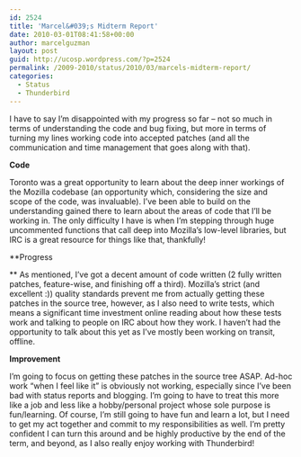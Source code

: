```yaml
---
id: 2524
title: 'Marcel&#039;s Midterm Report'
date: 2010-03-01T08:41:58+00:00
author: marcelguzman
layout: post
guid: http://ucosp.wordpress.com/?p=2524
permalink: /2009-2010/status/2010/03/marcels-midterm-report/
categories:
  - Status
  - Thunderbird
---
```

I have to say I&#8217;m disappointed with my progress so far &#8211; not so much in terms of understanding the code and bug fixing, but more in terms of turning my lines working code into accepted patches (and all the communication and time management that goes along with that).

**Code**
  
Toronto was a great opportunity to learn about the deep inner workings of the Mozilla codebase (an opportunity which, considering the size and scope of the code, was invaluable). I&#8217;ve been able to build on the understanding gained there to learn about the areas of code that I&#8217;ll be working in. The only difficulty I have is when I&#8217;m stepping through huge uncommented functions that call deep into Mozilla&#8217;s low-level libraries, but IRC is a great resource for things like that, thankfully!

**Progress
  
** As mentioned, I&#8217;ve got a decent amount of code written (2 fully written patches, feature-wise, and finishing off a third). Mozilla&#8217;s strict (and excellent :)) quality standards prevent me from actually getting these patches in the source tree, however, as I also need to write tests, which means a significant time investment online reading about how these tests work and talking to people on IRC about how they work. I haven&#8217;t had the opportunity to talk about this yet as I&#8217;ve mostly been working on transit, offline.

**Improvement**
  
I&#8217;m going to focus on getting these patches in the source tree ASAP. Ad-hoc work &#8220;when I feel like it&#8221; is obviously not working, especially since I&#8217;ve been bad with status reports and blogging. I&#8217;m going to have to treat this more like a job and less like a hobby/personal project whose sole purpose is fun/learning. Of course, I&#8217;m still going to have fun and learn a lot, but I need to get my act together and commit to my responsibilities as well. I&#8217;m pretty confident I can turn this around and be highly productive by the end of the term, and beyond, as I also really enjoy working with Thunderbird!